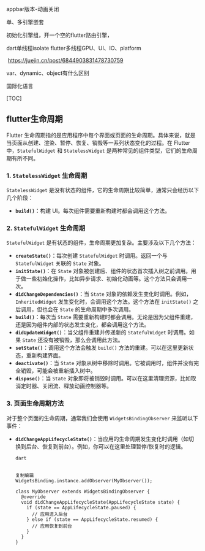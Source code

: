 appbar版本-动画关闭

单、多引擎嵌套

初始化引擎组，开一个空的flutter路由引擎，



dart单线程isolate flutter多线程GPU、UI、IO、platform

​	https://juejin.cn/post/6844903831478730759

var、dynamic、object有什么区别

国际化语言

[TOC]



## flutter生命周期

Flutter 生命周期指的是应用程序中每个界面或页面的生命周期。具体来说，就是当页面从创建、渲染、暂停、恢复、销毁等一系列状态变化的过程。在 Flutter 中，`StatefulWidget` 和 `StatelessWidget` 是两种常见的组件类型，它们的生命周期有所不同。

### 1. `StatelessWidget` 生命周期

`StatelessWidget` 是没有状态的组件，它的生命周期比较简单，通常只会经历以下几个阶段：

- **`build()`**：构建 UI。每次组件需要重新构建时都会调用这个方法。

### 2. `StatefulWidget` 生命周期

`StatefulWidget` 是有状态的组件，生命周期更加复杂。主要涉及以下几个方法：

- **`createState()`**：每次创建 `StatefulWidget` 时调用。返回一个与 `StatefulWidget` 关联的 `State` 对象。
- **`initState()`**：在 `State` 对象被创建后、组件的状态首次插入树之前调用。用于做一些初始化操作，比如异步请求、初始化动画等。这个方法只会调用一次。
- **`didChangeDependencies()`**：当 `State` 对象的依赖发生变化时调用。例如，`InheritedWidget` 发生变化时，会调用这个方法。这个方法在 `initState()` 之后调用，但也会在 `State` 的生命周期中多次调用。
- **`build()`**：每次当 `State` 需要重新构建时都会调用。无论是因为父组件重建，还是因为组件内部的状态发生变化，都会调用这个方法。
- **`didUpdateWidget()`**：当父组件重建并传递新的 `StatefulWidget` 时调用。如果 `State` 还没有被销毁，那么会调用此方法。
- **`setState()`**：调用这个方法会触发 `build()` 方法的重建。可以在这里更新状态，重新构建界面。
- **`deactivate()`**：当 `State` 对象从树中移除时调用。它被调用时，组件并没有完全销毁，可能会被重新插入树中。
- **`dispose()`**：当 `State` 对象即将被销毁时调用。可以在这里清理资源，比如取消定时器、关闭流、释放动画控制器等。

### 3. 页面生命周期方法

对于整个页面的生命周期，通常我们会使用 `WidgetsBindingObserver` 来监听以下事件：

- **`didChangeAppLifecycleState()`**：当应用的生命周期发生变化时调用（如切换到后台、恢复到前台）。例如，你可以在这里处理暂停/恢复时的逻辑。

  ```
  dart
  
  
  复制编辑
  WidgetsBinding.instance.addObserver(MyObserver());
  
  class MyObserver extends WidgetsBindingObserver {
    @override
    void didChangeAppLifecycleState(AppLifecycleState state) {
      if (state == AppLifecycleState.paused) {
        // 应用进入后台
      } else if (state == AppLifecycleState.resumed) {
        // 应用恢复到前台
      }
    }
  }
  ```

